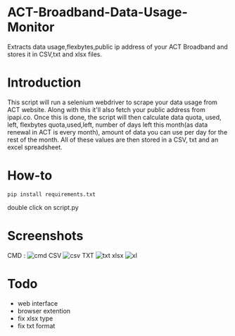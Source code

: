 # ACT-Broadband-Data-Usage-Monitor
Extracts data usage,flexbytes,public ip address of your ACT Broadband and stores it in CSV,txt and xlsx files.

# Introduction

This script will run a selenium webdriver to scrape your data usage from ACT website. Along with this it'll also fetch your public address from ipapi.co. Once this is done, the script will then calculate data quota, used, left, flexbytes quota,used,left, number of days left this month(as data renewal in ACT is every month), amount of data you can use per day for the rest of the month. All of these values are then stored in a CSV, txt and an excel spreadsheet.

# How-to

```
pip install requirements.txt
```

double click on script.py

# Screenshots

CMD : 
![cmd](https://user-images.githubusercontent.com/21749342/54883928-f2f65d80-4e90-11e9-8ea0-7c6010f1b511.PNG)
CSV
![csv](https://user-images.githubusercontent.com/21749342/54883929-f38ef400-4e90-11e9-87a6-ea1ffc9209cf.PNG)
TXT
![txt](https://user-images.githubusercontent.com/21749342/54883930-f38ef400-4e90-11e9-92ec-06e288da2191.PNG)
xlsx
![xl](https://user-images.githubusercontent.com/21749342/54883931-f38ef400-4e90-11e9-84ec-24305f6f2dcd.PNG)

# Todo

* web interface
* browser extention
* fix xlsx type
* fix txt format
